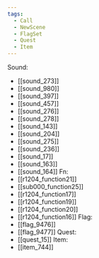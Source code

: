 ```yaml
---
tags:
  - Call
  - NewScene
  - FlagSet
  - Quest
  - Item
---
```

Sound:
- [[sound_273]]
- [[sound_980]]
- [[sound_397]]
- [[sound_457]]
- [[sound_276]]
- [[sound_278]]
- [[sound_143]]
- [[sound_204]]
- [[sound_275]]
- [[sound_236]]
- [[sound_17]]
- [[sound_163]]
- [[sound_164]]
Fn:
- [[r1204_function21]]
- [[sub000_function25]]
- [[r1204_function17]]
- [[r1204_function19]]
- [[r1204_function20]]
- [[r1204_function16]]
Flag:
- [[flag_9476]]
- [[flag_9477]]
Quest:
- [[quest_15]]
Item:
- [[item_744]]
